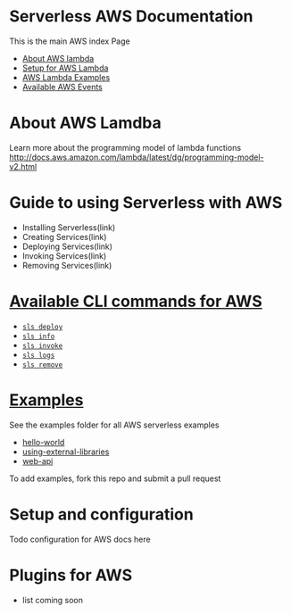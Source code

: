<!--
title: Serverless AWS Documentation
description: todo
layout: Page
-->

# Serverless AWS Documentation

This is the main AWS index Page

- [About AWS lambda](#about-aws-lambda)
- [Setup for AWS Lambda](./setup.md)
- [AWS Lambda Examples](./examples)
- [Available AWS Events](./events.md)

# About AWS Lamdba

Learn more about the programming model of lambda functions http://docs.aws.amazon.com/lambda/latest/dg/programming-model-v2.html

# Guide to using Serverless with AWS

- Installing Serverless(link)
- Creating Services(link)
- Deploying Services(link)
- Invoking Services(link)
- Removing Services(link)

# [Available CLI commands for AWS](./cli)

- [`sls deploy`](./cli/deploy.md)
- [`sls info`](./cli/info.md)
- [`sls invoke`](./cli/invoke.md)
- [`sls logs`](./cli/logs.md)
- [`sls remove`](./cli/remove.md)

# [Examples](./examples)

See the examples folder for all AWS serverless examples

- [hello-world](./examples/hello-world)
- [using-external-libraries](./examples/using-external-libraries)
- [web-api](./examples/web-api)

To add examples, fork this repo and submit a pull request

# Setup and configuration

Todo configuration for AWS docs here

# Plugins for AWS

- list coming soon

